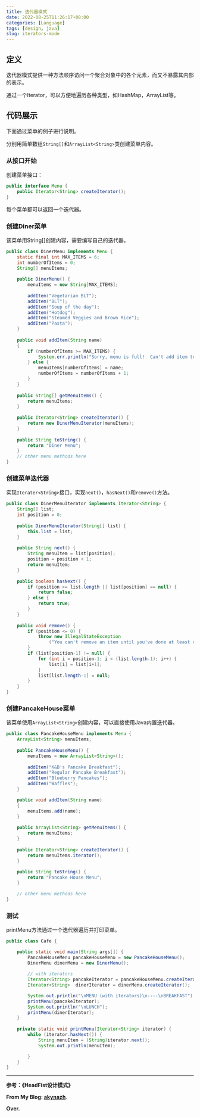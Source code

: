 ```yaml
---
title: 迭代器模式
date: 2022-08-25T11:26:17+08:00
categories: [Language]
tags: [design, java]
slug: iterators-mode
---
```


## 定义

迭代器模式提供一种方法顺序访问一个聚合对象中的各个元素，而又不暴露其内部的表示。

通过一个Iterator，可以方便地遍历各种类型，如HashMap，ArrayList等。

## 代码展示

下面通过菜单的例子进行说明。

分别用简单数组`String[]`和`ArrayList<String>`类创建菜单内容。

### 从接口开始

创建菜单接口：

```java
public interface Menu {
	public Iterator<String> createIterator();
}
```

每个菜单都可以返回一个迭代器。

### 创建Diner菜单

该菜单用String[]创建内容，需要编写自己的迭代器。

```java
public class DinerMenu implements Menu {
	static final int MAX_ITEMS = 6;
	int numberOfItems = 0;
	String[] menuItems;
  
	public DinerMenu() {
		menuItems = new String[MAX_ITEMS];
 
		addItem("Vegetarian BLT");
		addItem("BLT");
		addItem("Soup of the day");
		addItem("Hotdog");
		addItem("Steamed Veggies and Brown Rice");
		addItem("Pasta");
	}
  
	public void addItem(String name) 
	{
		if (numberOfItems >= MAX_ITEMS) {
			System.err.println("Sorry, menu is full!  Can't add item to menu");
		} else {
			menuItems[numberOfItems] = name;
			numberOfItems = numberOfItems + 1;
		}
	}
 
	public String[] getMenuItems() {
		return menuItems;
	}
  
	public Iterator<String> createIterator() {
		return new DinerMenuIterator(menuItems);
	}
 
	public String toString() {
		return "Diner Menu";
	}
	// other menu methods here
}
```

### 创建菜单迭代器

实现`Iterater<String>`接口，实现`next()`，`hasNext()`和`remove()`方法。

```java
public class DinerMenuIterator implements Iterator<String> {
	String[] list;
	int position = 0;
 
	public DinerMenuIterator(String[] list) {
		this.list = list;
	}
 
	public String next() {
		String menuItem = list[position];
		position = position + 1;
		return menuItem;
	}
 
	public boolean hasNext() {
		if (position >= list.length || list[position] == null) {
			return false;
		} else {
			return true;
		}
	}
  
	public void remove() {
		if (position <= 0) {
			throw new IllegalStateException
				("You can't remove an item until you've done at least one next()");
		}
		if (list[position-1] != null) {
			for (int i = position-1; i < (list.length-1); i++) {
				list[i] = list[i+1];
			}
			list[list.length-1] = null;
		}
	}
}
```

### 创建PancakeHouse菜单

该菜单使用`ArrayList<String>`创建内容，可以直接使用Java内置迭代器。

```java
public class PancakeHouseMenu implements Menu {
	ArrayList<String> menuItems;
 
	public PancakeHouseMenu() {
		menuItems = new ArrayList<String>();
    
		addItem("K&B's Pancake Breakfast");
		addItem("Regular Pancake Breakfast");
		addItem("Blueberry Pancakes");
		addItem("Waffles");
	}

	public void addItem(String name)
	{
		menuItems.add(name);
	}
 
	public ArrayList<String> getMenuItems() {
		return menuItems;
	}
  
	public Iterator<String> createIterator() {
		return menuItems.iterator();
	}
  
	public String toString() {
		return "Pancake House Menu";
	}

	// other menu methods here
}
```

### 测试

printMenu方法通过一个迭代器遍历并打印菜单。

```java
public class Cafe {

	public static void main(String args[]) {
		PancakeHouseMenu pancakeHouseMenu = new PancakeHouseMenu();
		DinerMenu dinerMenu = new DinerMenu();
		
		// with iterators
		Iterator<String> pancakeIterator = pancakeHouseMenu.createIterator();
		Iterator<String>  dinerIterator = dinerMenu.createIterator();

		System.out.println("\nMENU (with iterators)\n----\nBREAKFAST");
		printMenu(pancakeIterator);
		System.out.println("\nLUNCH");
		printMenu(dinerIterator); 
	}
 
	private static void printMenu(Iterator<String> iterator) {
		while (iterator.hasNext()) {
			String menuItem = (String)iterator.next();
			System.out.println(menuItem);

		}
	}
}
```

---

**参考：《HeadFist设计模式》**

**From My Blog: [akynazh](https://akynazh.site)**.

**Over.**